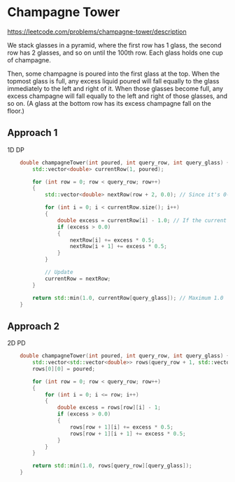 # Champagne Tower

https://leetcode.com/problems/champagne-tower/description

We stack glasses in a pyramid, where the first row has 1 glass, the second row has 2 glasses, and so on until the 100th row.  Each glass holds one cup of champagne.

Then, some champagne is poured into the first glass at the top.  When the topmost glass is full, any excess liquid poured will fall equally to the glass immediately to the left and right of it.  When those glasses become full, any excess champagne will fall equally to the left and right of those glasses, and so on.  (A glass at the bottom row has its excess champagne fall on the floor.)


## Approach 1

1D DP
``` C++
    double champagneTower(int poured, int query_row, int query_glass) {
        std::vector<double> currentRow(1, poured);

        for (int row = 0; row < query_row; row++)
        {
            std::vector<double> nextRow(row + 2, 0.0); // Since it's 0-indexed, plus 2 here

            for (int i = 0; i < currentRow.size(); i++)
            {
                double excess = currentRow[i] - 1.0; // If the current glass is full, calculate the excess champagne
                if (excess > 0.0)
                {
                    nextRow[i] += excess * 0.5;
                    nextRow[i + 1] += excess * 0.5;
                }
            }

            // Update
            currentRow = nextRow;
        }

        return std::min(1.0, currentRow[query_glass]); // Maximum 1.0
    }
```

## Approach 2

2D PD

``` C++
    double champagneTower(int poured, int query_row, int query_glass) {
        std::vector<std::vector<double>> rows(query_row + 1, std::vector<double>(query_row + 1, 0.0));
        rows[0][0] = poured;

        for (int row = 0; row < query_row; row++)
        {
            for (int i = 0; i <= row; i++)
            {
                double excess = rows[row][i] - 1;
                if (excess > 0.0)
                {
                    rows[row + 1][i] += excess * 0.5;
                    rows[row + 1][i + 1] += excess * 0.5;
                }
            }
        }

        return std::min(1.0, rows[query_row][query_glass]);
    }
```